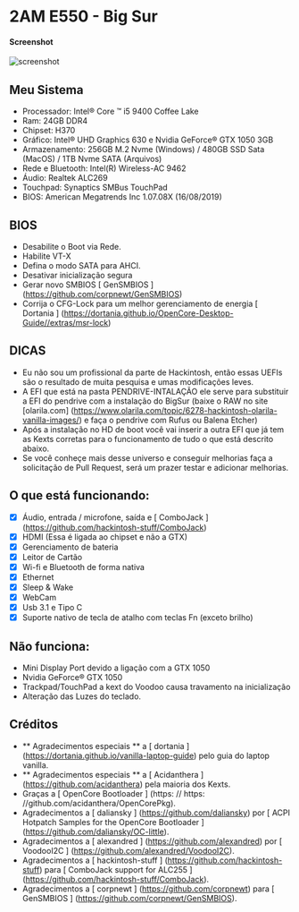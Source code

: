 #  2AM E550 - Big Sur

####  Screenshot
![screenshot](https://user-images.githubusercontent.com/28004053/139112858-a3c80404-befd-46b4-8823-974e9f3c2fcc.png)


##  Meu Sistema
- Processador: Intel® Core ™ i5 9400 Coffee Lake
- Ram: 24GB DDR4
- Chipset: H370
- Gráfico: Intel® UHD Graphics 630 e Nvidia GeForce® GTX 1050 3GB
- Armazenamento: 256GB M.2 Nvme (Windows) / 480GB SSD Sata (MacOS) / 1TB Nvme SATA (Arquivos)
- Rede e Bluetooth: Intel(R) Wireless-AC 9462
- Áudio: Realtek ALC269
- Touchpad: Synaptics SMBus TouchPad
- BIOS: American Megatrends Inc 1.07.08X (16/08/2019)

##  BIOS
- Desabilite o Boot via Rede.
- Habilite VT-X
- Defina o modo SATA para AHCI.
- Desativar inicialização segura
- Gerar novo SMBIOS [ GenSMBIOS ] (https://github.com/corpnewt/GenSMBIOS)
- Corrija o CFG-Lock para um melhor gerenciamento de energia [ Dortania ] (https://dortania.github.io/OpenCore-Desktop-Guide//extras/msr-lock)

## DICAS
- Eu não sou um profissional da parte de Hackintosh, então essas UEFIs são o resultado de muita pesquisa e umas modificações leves.
- A EFI que está na pasta PENDRIVE-INTALAÇÃO ele serve para substituir a EFI do pendrive com a instalação do BigSur (baixe o RAW no site [olarila.com] (https://www.olarila.com/topic/6278-hackintosh-olarila-vanilla-images/) e faça o pendrive com Rufus ou Balena Etcher)
- Após a instalação no HD de boot você vai inserir a outra EFI que já tem as Kexts corretas para o funcionamento de tudo o que está descrito abaixo.
- Se você conheçe mais desse universo e conseguir melhorias faça a solicitação de Pull Request, será um prazer testar e adicionar melhorias.

##  O que está funcionando:
- [x] Áudio, entrada / microfone, saída e [ ComboJack ] (https://github.com/hackintosh-stuff/ComboJack)
- [x] HDMI (Essa é ligada ao chipset e não a GTX)
- [x] Gerenciamento de bateria
- [x] Leitor de Cartão
- [x] Wi-fi e Bluetooth de forma nativa
- [x] Ethernet
- [x] Sleep & Wake
- [x] WebCam
- [x] Usb 3.1 e Tipo C
- [x] Suporte nativo de tecla de atalho com teclas Fn (exceto brilho)

##  Não funciona:
- Mini Display Port devido a ligação com a GTX 1050
- Nvidia GeForce® GTX 1050
- Trackpad/TouchPad a kext do Voodoo causa travamento na inicialização
- Alteração das Luzes do teclado.

##  Créditos
-  ** Agradecimentos especiais ** a [ dortania ] (https://dortania.github.io/vanilla-laptop-guide) pelo guia do laptop vanilla.
-  ** Agradecimentos especiais ** a [ Acidanthera ] (https://github.com/acidanthera) pela maioria dos Kexts.
- Graças a [ OpenCore Bootloader ] (https: // https: //github.com/acidanthera/OpenCorePkg).
- Agradecimentos a [ daliansky ] (https://github.com/daliansky) por [ ACPI Hotpatch Samples for the OpenCore Bootloader ] (https://github.com/daliansky/OC-little).
- Agradecimentos a [ alexandred ] (https://github.com/alexandred) por [ VoodooI2C ] (https://github.com/alexandred/VoodooI2C).
- Agradecimentos a [ hackintosh-stuff ] (https://github.com/hackintosh-stuff) para [ ComboJack support for ALC255 ] (https://github.com/hackintosh-stuff/ComboJack).
- Agradecimentos a [ corpnewt ] (https://github.com/corpnewt) para [ GenSMBIOS ] (https://github.com/corpnewt/GenSMBIOS).
